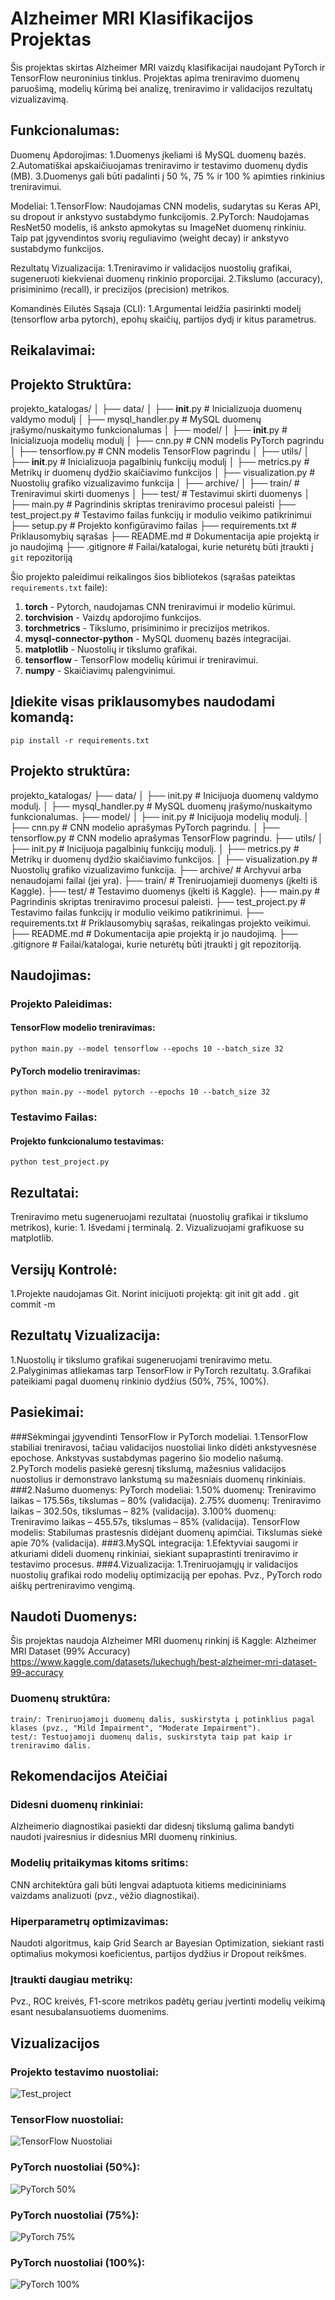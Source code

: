 # Alzheimer MRI Klasifikacijos Projektas

Šis projektas skirtas Alzheimer MRI vaizdų klasifikacijai naudojant PyTorch ir TensorFlow neuroninius tinklus. Projektas apima treniravimo duomenų paruošimą, modelių kūrimą bei analizę, treniravimo ir validacijos rezultatų vizualizavimą.

## Funkcionalumas:
Duomenų Apdorojimas:
1.Duomenys įkeliami iš MySQL duomenų bazės.
2.Automatiškai apskaičiuojamas treniravimo ir testavimo duomenų dydis (MB).
3.Duomenys gali būti padalinti į 50 %, 75 % ir 100 % apimties rinkinius treniravimui.

Modeliai:
1.TensorFlow: Naudojamas CNN modelis, sudarytas su Keras API, su dropout ir ankstyvo sustabdymo funkcijomis.
2.PyTorch: Naudojamas ResNet50 modelis, iš anksto apmokytas su ImageNet duomenų rinkiniu. Taip pat įgyvendintos svorių reguliavimo (weight decay) ir ankstyvo sustabdymo funkcijos.

Rezultatų Vizualizacija:
1.Treniravimo ir validacijos nuostolių grafikai, sugeneruoti kiekvienai duomenų rinkinio proporcijai.
2.Tikslumo (accuracy), prisiminimo (recall), ir precizijos (precision) metrikos.

Komandinės Eilutės Sąsaja (CLI):
1.Argumentai leidžia pasirinkti modelį (tensorflow arba pytorch), epohų skaičių, partijos dydį ir kitus parametrus.

## Reikalavimai:
## Projekto Struktūra:
projekto_katalogas/
│
├── data/
│   ├── __init__.py           # Inicializuoja duomenų valdymo modulį
│   ├── mysql_handler.py      # MySQL duomenų įrašymo/nuskaitymo funkcionalumas
│
├── model/
│   ├── __init__.py           # Inicializuoja modelių modulį
│   ├── cnn.py                # CNN modelis PyTorch pagrindu
│   ├── tensorflow.py         # CNN modelis TensorFlow pagrindu
│
├── utils/
│   ├── __init__.py           # Inicializuoja pagalbinių funkcijų modulį
│   ├── metrics.py            # Metrikų ir duomenų dydžio skaičiavimo funkcijos
│   ├── visualization.py      # Nuostolių grafiko vizualizavimo funkcija
│
├── archive/
│   ├── train/                # Treniravimui skirti duomenys
│   ├── test/                 # Testavimui skirti duomenys
│
├── main.py                   # Pagrindinis skriptas treniravimo procesui paleisti
├── test_project.py           # Testavimo failas funkcijų ir modulio veikimo patikrinimui
├── setup.py                  # Projekto konfigūravimo failas
├── requirements.txt          # Priklausomybių sąrašas
├── README.md                 # Dokumentacija apie projektą ir jo naudojimą
├── .gitignore                # Failai/katalogai, kurie neturėtų būti įtraukti į `git` repozitoriją

Šio projekto paleidimui reikalingos šios bibliotekos (sąrašas pateiktas `requirements.txt` faile):
1. **torch** - Pytorch, naudojamas CNN treniravimui ir modelio kūrimui.
2. **torchvision** - Vaizdų apdorojimo funkcijos.
3. **torchmetrics** - Tikslumo, prisiminimo ir precizijos metrikos.
4. **mysql-connector-python** - MySQL duomenų bazės integracijai.
5. **matplotlib** - Nuostolių ir tikslumo grafikai.
6. **tensorflow** - TensorFlow modelių kūrimui ir treniravimui.
7. **numpy** - Skaičiavimų palengvinimui.

## Įdiekite visas priklausomybes naudodami komandą:
	pip install -r requirements.txt

## Projekto struktūra:
projekto_katalogas/ ├── data/ │ ├── init.py # Inicijuoja duomenų valdymo modulį. │ ├── mysql_handler.py # MySQL duomenų įrašymo/nuskaitymo funkcionalumas. ├── model/ │ ├── init.py # Inicijuoja modelių modulį. │ ├── cnn.py # CNN modelio aprašymas PyTorch pagrindu. │ ├── tensorflow.py # CNN modelio aprašymas TensorFlow pagrindu. ├── utils/ │ ├── init.py # Inicijuoja pagalbinių funkcijų modulį. │ ├── metrics.py # Metrikų ir duomenų dydžio skaičiavimo funkcijos. │ ├── visualization.py # Nuostolių grafiko vizualizavimo funkcija. ├── archive/ # Archyvui arba nenaudojami failai (jei yra). ├── train/ # Treniruojamieji duomenys (įkelti iš Kaggle). ├── test/ # Testavimo duomenys (įkelti iš Kaggle). ├── main.py # Pagrindinis skriptas treniravimo procesui paleisti. ├── test_project.py # Testavimo failas funkcijų ir modulio veikimo patikrinimui. ├── requirements.txt # Priklausomybių sąrašas, reikalingas projekto veikimui. ├── README.md # Dokumentacija apie projektą ir jo naudojimą. ├── .gitignore # Failai/katalogai, kurie neturėtų būti įtraukti į git repozitoriją.

## Naudojimas:
### Projekto Paleidimas:
#### TensorFlow modelio treniravimas:
	python main.py --model tensorflow --epochs 10 --batch_size 32
#### PyTorch modelio treniravimas:
	python main.py --model pytorch --epochs 10 --batch_size 32
### Testavimo Failas:
#### Projekto funkcionalumo testavimas:
	python test_project.py

## Rezultatai:
Treniravimo metu sugeneruojami rezultatai (nuostolių grafikai ir tikslumo metrikos), kurie:
    1. Išvedami į terminalą.
    2. Vizualizuojami grafikuose su matplotlib.

## Versijų Kontrolė:
1.Projekte naudojamas Git. Norint inicijuoti projektą:
    git init
    git add .
    git commit -m

## Rezultatų Vizualizacija:
1.Nuostolių ir tikslumo grafikai sugeneruojami treniravimo metu.
2.Palyginimas atliekamas tarp TensorFlow ir PyTorch rezultatų.
3.Grafikai pateikiami pagal duomenų rinkinio dydžius (50%, 75%, 100%).

## Pasiekimai:
###Sėkmingai įgyvendinti TensorFlow ir PyTorch modeliai.
  1.TensorFlow stabiliai treniravosi, tačiau validacijos nuostoliai linko didėti ankstyvesnėse epochose. Ankstyvas sustabdymas pagerino šio modelio našumą.
  2.PyTorch modelis pasiekė geresnį tikslumą, mažesnius validacijos nuostolius ir demonstravo lankstumą su mažesniais duomenų rinkiniais.
###2.Našumo duomenys:
  PyTorch modeliai:
  1.50% duomenų: Treniravimo laikas – 175.56s, tikslumas – 80% (validacija).
  2.75% duomenų: Treniravimo laikas – 302.50s, tikslumas – 82% (validacija).
  3.100% duomenų: Treniravimo laikas – 455.57s, tikslumas – 85% (validacija).
  TensorFlow modelis:
  Stabilumas prastesnis didėjant duomenų apimčiai. Tikslumas siekė apie 70% (validacija).
###3.MySQL integracija:
  1.Efektyviai saugomi ir atkuriami dideli duomenų rinkiniai, siekiant supaprastinti treniravimo ir testavimo procesus.
###4.Vizualizacija:
  1.Treniruojamųjų ir validacijos nuostolių grafikai rodo modelių optimizaciją per epohas. Pvz., PyTorch rodo aiškų pertreniravimo vengimą.

## Naudoti Duomenys:
Šis projektas naudoja Alzheimer MRI duomenų rinkinį iš Kaggle: Alzheimer MRI Dataset (99% Accuracy) https://www.kaggle.com/datasets/lukechugh/best-alzheimer-mri-dataset-99-accuracy

### Duomenų struktūra:
    train/: Treniruojamoji duomenų dalis, suskirstyta į potinklius pagal klases (pvz., "Mild Impairment", "Moderate Impairment").
    test/: Testuojamoji duomenų dalis, suskirstyta taip pat kaip ir treniravimo dalis.

## Rekomendacijos Ateičiai
### Didesni duomenų rinkiniai:
  Alzheimerio diagnostikai pasiekti dar didesnį tikslumą galima bandyti naudoti įvairesnius ir didesnius MRI duomenų rinkinius.
### Modelių pritaikymas kitoms sritims:
  CNN architektūra gali būti lengvai adaptuota kitiems medicininiams vaizdams analizuoti (pvz., vėžio diagnostikai).
### Hiperparametrų optimizavimas:
  Naudoti algoritmus, kaip Grid Search ar Bayesian Optimization, siekiant rasti optimalius mokymosi koeficientus, partijos dydžius ir Dropout reikšmes.
### Įtraukti daugiau metrikų:
  Pvz., ROC kreivės, F1-score metrikos padėtų geriau įvertinti modelių veikimą esant nesubalansuotiems duomenims.

## Vizualizacijos
### Projekto testavimo nuostoliai:
![Test_project](images/Test_project.png)
### TensorFlow nuostoliai:
![TensorFlow Nuostoliai](images/TensorFlow%20Nuostoliai.png)
### PyTorch nuostoliai (50%):
![PyTorch 50%](images/PyTorch%2050%25.png)
### PyTorch nuostoliai (75%):
![PyTorch 75%](images/PyTorch%2075%25.png)
### PyTorch nuostoliai (100%):
![PyTorch 100%](images/PyTorch%20100%25.png)